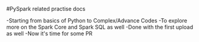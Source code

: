 #PySpark related practise docs

-Starting from basics of Python to Complex/Advance Codes
-To explore more on the Spark Core and Spark SQL as well
-Done with the first upload as well
-Now it's time for some PR
